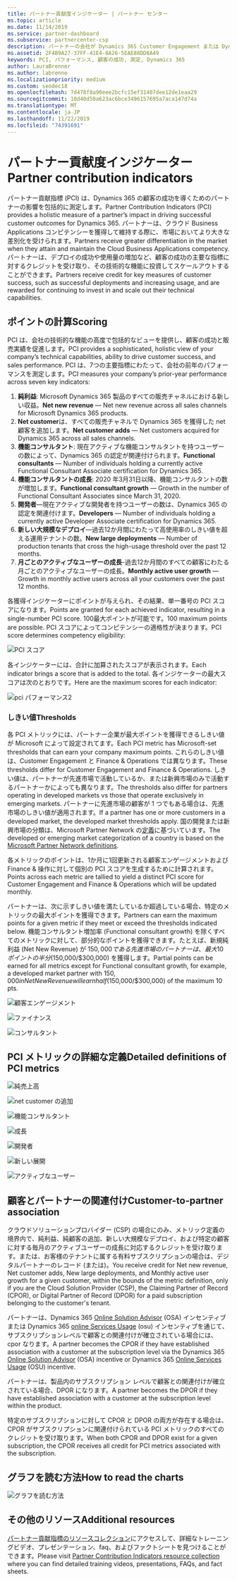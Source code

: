 ```yaml
---
title: パートナー貢献度インジケーター | パートナー センター
ms.topic: article
ms.date: 11/14/2019
ms.service: partner-dashboard
ms.subservice: partnercenter-csp
description: パートナーの会社が Dynamics 365 Customer Engagement または Dynamics 365 Finance and Operationsでどのような実績を上げているかを示すデータ
ms.assetid: 2F4B9A27-37FF-41E4-8A26-5EAE88DD8A49
keywords: PCI, パフォーマンス, 顧客の成功, 測定, Dynamics 365
author: LauraBrenner
ms.author: labrenne
ms.localizationpriority: medium
ms.custom: seodec18
ms.openlocfilehash: 7d478f8a90eee2bcfc15ef31407dee12de1eaa29
ms.sourcegitcommit: 10d40d50a623ac6bce3496157695a7aca147d74a
ms.translationtype: MT
ms.contentlocale: ja-JP
ms.lasthandoff: 11/22/2019
ms.locfileid: "74391691"
---
```

# <a name="partner-contribution-indicators"></a><span data-ttu-id="0b6fe-104">パートナー貢献度インジケーター</span><span class="sxs-lookup"><span data-stu-id="0b6fe-104">Partner contribution indicators</span></span>

<span data-ttu-id="0b6fe-105">パートナー貢献指標 (PCI) は、Dynamics 365 の顧客の成功を導くためのパートナーの影響を包括的に測定します。</span><span class="sxs-lookup"><span data-stu-id="0b6fe-105">Partner Contribution Indicators (PCI) provides a holistic measure of a partner’s impact in driving successful customer outcomes for Dynamics 365.</span></span> <span data-ttu-id="0b6fe-106">パートナーは、クラウド Business Applications コンピテンシーを獲得して維持する際に、市場においてより大きな差別化を受けられます。</span><span class="sxs-lookup"><span data-stu-id="0b6fe-106">Partners receive greater differentiation in the market when they attain and maintain the Cloud Business Applications competency.</span></span>  <span data-ttu-id="0b6fe-107">パートナーは、デプロイの成功や使用量の増加など、顧客の成功の主要な指標に対するクレジットを受け取り、その技術的な機能に投資してスケールアウトすることができます。</span><span class="sxs-lookup"><span data-stu-id="0b6fe-107">Partners receive credit for key measures of customer success, such as successful deployments and increasing usage, and are rewarded for continuing to invest in and scale out their technical capabilities.</span></span> 

## <a name="scoring"></a><span data-ttu-id="0b6fe-108">ポイントの計算</span><span class="sxs-lookup"><span data-stu-id="0b6fe-108">Scoring</span></span>

<span data-ttu-id="0b6fe-109">PCI は、会社の技術的な機能の高度で包括的なビューを提供し、顧客の成功と販売実績を促進します。</span><span class="sxs-lookup"><span data-stu-id="0b6fe-109">PCI provides a sophisticated, holistic view of your company’s technical capabilities, ability to drive customer success, and sales performance.</span></span> <span data-ttu-id="0b6fe-110">PCI は、7つの主要指標にわたって、会社の前年のパフォーマンスを測定します。</span><span class="sxs-lookup"><span data-stu-id="0b6fe-110">PCI measures your company’s prior-year performance across seven key indicators:</span></span>

1. <span data-ttu-id="0b6fe-111">**純利益**: Microsoft Dynamics 365 製品のすべての販売チャネルにおける新しい収益。</span><span class="sxs-lookup"><span data-stu-id="0b6fe-111">**Net new revenue** — Net new revenue across all sales channels for Microsoft Dynamics 365 products.</span></span>
2. <span data-ttu-id="0b6fe-112">**Net customer**は、すべての販売チャネルで Dynamics 365 を獲得した net 顧客を追加します。</span><span class="sxs-lookup"><span data-stu-id="0b6fe-112">**Net customer adds** — Net customers acquired for Dynamics 365 across all sales channels.</span></span>
3. <span data-ttu-id="0b6fe-113">**機能コンサルタント**: 現在アクティブな機能コンサルタントを持つユーザーの数によって、Dynamics 365 の認定が関連付けられます。</span><span class="sxs-lookup"><span data-stu-id="0b6fe-113">**Functional consultants** — Number of individuals holding a currently active Functional Consultant Associate certification for Dynamics 365.</span></span>
4. <span data-ttu-id="0b6fe-114">**機能コンサルタントの成長**: 2020 年3月31日以降、機能コンサルタントの数が増加します。</span><span class="sxs-lookup"><span data-stu-id="0b6fe-114">**Functional consultant growth** — Growth in the number of Functional Consultant Associates since March 31, 2020.</span></span>
5. <span data-ttu-id="0b6fe-115">**開発者**—現在アクティブな開発者を持つユーザーの数は、Dynamics 365 の認定を関連付けます。</span><span class="sxs-lookup"><span data-stu-id="0b6fe-115">**Developers** — Number of individuals holding a currently active Developer Associate certification for Dynamics 365.</span></span>
6. <span data-ttu-id="0b6fe-116">**新しい大規模なデプロイ**—過去12か月間にわたって高使用率のしきい値を超える運用テナントの数。</span><span class="sxs-lookup"><span data-stu-id="0b6fe-116">**New large deployments** — Number of production tenants that cross the high-usage threshold over the past 12 months.</span></span>
7. <span data-ttu-id="0b6fe-117">**月ごとのアクティブなユーザーの成長**-過去12か月間のすべての顧客にわたる月ごとのアクティブなユーザーの成長。</span><span class="sxs-lookup"><span data-stu-id="0b6fe-117">**Monthly active user growth** — Growth in monthly active users across all your customers over the past 12 months.</span></span>

<span data-ttu-id="0b6fe-118">各獲得インジケーターにポイントが与えられ、その結果、単一番号の PCI スコアになります。</span><span class="sxs-lookup"><span data-stu-id="0b6fe-118">Points are granted for each achieved indicator, resulting in a single-number PCI score.</span></span> <span data-ttu-id="0b6fe-119">100最大ポイントが可能です。</span><span class="sxs-lookup"><span data-stu-id="0b6fe-119">100 maximum points are possible.</span></span> <span data-ttu-id="0b6fe-120">PCI スコアによってコンピテンシーの適格性が決まります。</span><span class="sxs-lookup"><span data-stu-id="0b6fe-120">PCI score determines competency eligibility:</span></span>

![PCI スコア](images/pcinew1.png)

<span data-ttu-id="0b6fe-122">各インジケーターには、合計に加算されたスコアが表示されます。</span><span class="sxs-lookup"><span data-stu-id="0b6fe-122">Each indicator brings a score that is added to the total.</span></span> <span data-ttu-id="0b6fe-123">各インジケーターの最大スコアは次のとおりです。</span><span class="sxs-lookup"><span data-stu-id="0b6fe-123">Here are the maximum scores for each indicator:</span></span>


![pci パフォーマンス2](images/pci1.png)

### <a name="thresholds"></a><span data-ttu-id="0b6fe-125">しきい値</span><span class="sxs-lookup"><span data-stu-id="0b6fe-125">Thresholds</span></span>

<span data-ttu-id="0b6fe-126">各 PCI メトリックには、パートナー企業が最大ポイントを獲得できるしきい値が Microsoft によって設定されてます。</span><span class="sxs-lookup"><span data-stu-id="0b6fe-126">Each PCI metric has Microsoft-set thresholds that can earn your company maximum points.</span></span> <span data-ttu-id="0b6fe-127">これらのしきい値は、Customer Engagement と Finance & Operations では異なります。</span><span class="sxs-lookup"><span data-stu-id="0b6fe-127">These thresholds differ for Customer Engagement and Finance & Operations.</span></span> <span data-ttu-id="0b6fe-128">しきい値は、パートナーが先進市場で活動しているか、または新興市場のみで活動するパートナーかによっても異なります。</span><span class="sxs-lookup"><span data-stu-id="0b6fe-128">The thresholds also differ for partners operating in developed markets vs those that operate exclusively in emerging markets.</span></span> <span data-ttu-id="0b6fe-129">パートナーに先進市場の顧客が 1 つでもある場合は、先進市場のしきい値が適用されます。</span><span class="sxs-lookup"><span data-stu-id="0b6fe-129">If a partner has one or more customers in a developed market, the developed market thresholds apply.</span></span> <span data-ttu-id="0b6fe-130">国の開発または新興市場の分類は、Microsoft Partner Network の[定義](https://assets.microsoft.com/MPN-developed-and-emerging-countries-list.pdf)に基づいています。</span><span class="sxs-lookup"><span data-stu-id="0b6fe-130">The developed or emerging market categorization of a country is based on the [Microsoft Partner Network definitions](https://assets.microsoft.com/MPN-developed-and-emerging-countries-list.pdf).</span></span>

<span data-ttu-id="0b6fe-131">各メトリックのポイントは、1か月に1回更新される顧客エンゲージメントおよび Finance & 操作に対して個別の PCI スコアを生成するために計算されます。</span><span class="sxs-lookup"><span data-stu-id="0b6fe-131">Points across each metric are tallied to yield a distinct PCI score for Customer Engagement and Finance & Operations which will be updated monthly.</span></span>

<span data-ttu-id="0b6fe-132">パートナーは、次に示すしきい値を満たしているか超過している場合、特定のメトリックの最大ポイントを獲得できます。</span><span class="sxs-lookup"><span data-stu-id="0b6fe-132">Partners can earn the maximum points for a given metric if they meet or exceed the thresholds indicated below.</span></span> <span data-ttu-id="0b6fe-133">機能コンサルタント増加率 (Functional consultant growth) を除くすべてのメトリックに対して、部分的なポイントを獲得できます。たとえば、新規純利益 (Net New Revenue) が $150,000 である先進市場のパートナーは、最大 10 ポイントの半分 ($150,000/$300,000) を獲得します。</span><span class="sxs-lookup"><span data-stu-id="0b6fe-133">Partial points can be earned for all metrics except for Functional consultant growth, for example, a developed market partner with $150,000 in Net New Revenue will earn half ($150,000/$300,000) of the maximum 10 pts.</span></span>

![顧客エンゲージメント](images/pci/table_1.png)

![ファイナンス](images/pci/TABLE_2.png)

![コンサルタント](images/pci/table_3.png)

## <a name="detailed-definitions-of-pci-metrics"></a><span data-ttu-id="0b6fe-137">PCI メトリックの詳細な定義</span><span class="sxs-lookup"><span data-stu-id="0b6fe-137">Detailed definitions of PCI metrics</span></span>

![純売上高](images/net_new1.png)

![net customer の追加](images/netcustomer.png)

![機能コンサルタント](images/pci/functional_consultants.png)

![成長](images/pci/functional_consultant_growth.png)

![開発者](images/pci/developers.png)

![新しい展開](images/pci/new_large_deployments.png)

![アクティブなユーザー](images/pci/monthly_active_user_growth.png)


## <a name="customer-to-partner-association"></a><span data-ttu-id="0b6fe-145">顧客とパートナーの関連付け</span><span class="sxs-lookup"><span data-stu-id="0b6fe-145">Customer-to-partner association</span></span>

<span data-ttu-id="0b6fe-146">クラウドソリューションプロバイダー (CSP) の場合にのみ、メトリック定義の境界内で、純利益、純顧客の追加、新しい大規模なデプロイ、および特定の顧客に対する毎月のアクティブユーザーの成長に対応するクレジットを受け取ります。または、お客様のテナントに属する有料サブスクリプションの場合は、デジタルパートナーのレコード (または)。</span><span class="sxs-lookup"><span data-stu-id="0b6fe-146">You receive credit for Net new revenue, Net customer adds, New large deployments, and Monthly active user growth for a given customer, within the bounds of the metric definition, only if you are the Cloud Solution Provider (CSP), the Claiming Partner of Record (CPOR), or Digital Partner of Record (DPOR) for a paid subscription belonging to the customer's tenant.</span></span>

<span data-ttu-id="0b6fe-147">パートナーは、Dynamics 365 [Online Solution Advisor](https://support.microsoft.com/en-us/help/4501560/online-services-advisor-osa-sell-incentives-faq) (OSA) インセンティブまたは Dynamics 365 [online Services Usage](https://support.microsoft.com/en-us/help/3082044/become-eligible-for-the-online-services-usage-incentive-program) (osu) インセンティブを通じて、サブスクリプションレベルで顧客との関連付けが確立されている場合には、cpor なります。</span><span class="sxs-lookup"><span data-stu-id="0b6fe-147">A partner becomes the CPOR if they have established association with a customer at the subscription level via the Dynamics 365 [Online Solution Advisor](https://support.microsoft.com/en-us/help/4501560/online-services-advisor-osa-sell-incentives-faq) (OSA) incentive or Dynamics 365 [Online Services Usage](https://support.microsoft.com/en-us/help/3082044/become-eligible-for-the-online-services-usage-incentive-program) (OSU) incentive.</span></span>

<span data-ttu-id="0b6fe-148">パートナーは、製品内のサブスクリプション レベルで顧客との関連付けが確立されている場合、DPOR になります。</span><span class="sxs-lookup"><span data-stu-id="0b6fe-148">A partner becomes the DPOR if they have established association with a customer at the subscription level within the product.</span></span>

<span data-ttu-id="0b6fe-149">特定のサブスクリプションに対して CPOR と DPOR の両方が存在する場合は、CPOR がサブスクリプションに関連付けられている PCI メトリックのすべてのクレジットを受け取ります。</span><span class="sxs-lookup"><span data-stu-id="0b6fe-149">When both CPOR and DPOR exist for a given subscription, the CPOR receives all credit for PCI metrics associated with the subscription.</span></span>

## <a name="how-to-read-the-charts"></a><span data-ttu-id="0b6fe-150">グラフを読む方法</span><span class="sxs-lookup"><span data-stu-id="0b6fe-150">How to read the charts</span></span>

![グラフを読む方法](images/pci2.png)

## <a name="additional-resources"></a><span data-ttu-id="0b6fe-152">その他のリソース</span><span class="sxs-lookup"><span data-stu-id="0b6fe-152">Additional resources</span></span>

<span data-ttu-id="0b6fe-153">[パートナー貢献指標のリソースコレクション](https://partner.microsoft.com/asset/collection/pci-learn#/)にアクセスして、詳細なトレーニングビデオ、プレゼンテーション、faq、およびファクトシートを見つけることができます。</span><span class="sxs-lookup"><span data-stu-id="0b6fe-153">Please visit [Partner Contribution Indicators resource collection](https://partner.microsoft.com/asset/collection/pci-learn#/) where you can find detailed training videos, presentations, FAQs, and fact sheets.</span></span> 




